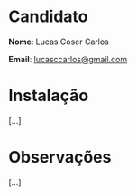 # Candidato

**Nome**: Lucas Coser Carlos

**Email**: lucasccarlos@gmail.com

# Instalação
[...]

# Observações
[...]
